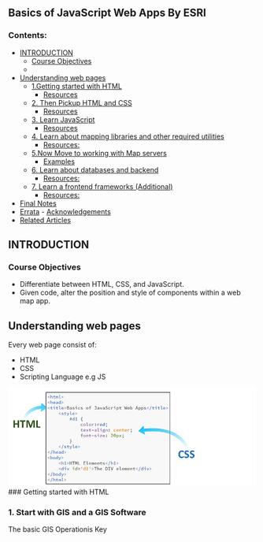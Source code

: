 ## Basics of JavaScript Web Apps By ESRI

### Contents:
- [INTRODUCTION](#introduction)
  - [Course Objectives](#course-objectives)
  - 
- [Understanding web pages](#understanding-web-pages)
  - [1.Getting started with HTML](#getting-started-with-html)
    - [Resources](#resources)
  - [2. Then Pickup HTML and CSS](#2-then-pickup-html-and-css)
    - [Resources](#resources-1)
  - [3. Learn JavaScript](#3-learn-javascript)
    - [Resources](#resources-2)
  - [4. Learn about mapping libraries and other required utilities](#4-learn-about-mapping-libraries-and-other-required-utilities)
    - [Resources:](#resources-3)
  - [5.Now Move to working with Map servers](#5now-move-to-working-with-map-servers)
      - [Examples](#examples)
  - [6. Learn about databases and backend](#6-learn-about-databases-and-backend)
    - [Resources:](#resources-4)
  - [7. Learn a frontend frameworks (Additional)](#7-learn-a-frontend-frameworks-additional)
    - [Resources:](#resources-5)
- [Final Notes](#final-notes)
- [Errata](#errata)
      - [Acknowledgements](#acknowledgements)
- [Related Articles](#related-articles)

## INTRODUCTION
### Course Objectives
- Differentiate between HTML, CSS, and JavaScript.
- Given code, alter the position and style of components within a web map app.

## Understanding web pages
Every web page consist of:
- HTML
- CSS
- Scripting Language e.g JS

<img src= "https://github.com/OkomoJacob/GIS_MOOCs/blob/main/1.ESRI/1.Basics%20of%20JavaScript%20Web%20Apps/assets/webPage.png">
### Getting started with HTML

### 1. Start with GIS and a GIS Software
The basic GIS Operationis Key
